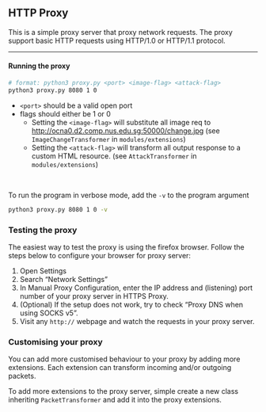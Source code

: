 ## HTTP Proxy
This is a simple proxy server that proxy network requests. The proxy support basic HTTP requests using HTTP/1.0 or HTTP/1.1 protocol.

---

#### Running the proxy
```sh
# format: python3 proxy.py <port> <image-flag> <attack-flag>
python3 proxy.py 8080 1 0
```
* `<port>` should be a valid open port
* flags should either be 1 or 0
  * Setting the `<image-flag>` will substitute all image req to http://ocna0.d2.comp.nus.edu.sg:50000/change.jpg (see `ImageChangeTransformer` in `modules/extensions`)
  * Setting the `<attack-flag>` will transform all output response to a custom HTML resource. (see `AttackTransformer` in `modules/extensions`)

<br/>

To run the program in verbose mode, add the `-v` to the program argument
```sh
python3 proxy.py 8080 1 0 -v
```


### Testing the proxy
The easiest way to test the proxy is using the firefox browser. Follow the steps below to configure your browser for proxy server:
1. Open Settings
2. Search “Network Settings”
3. In Manual Proxy Configuration, enter the IP address and (listening) port number of your proxy server in HTTPS Proxy.
4. (Optional) If the setup does not work, try to check “Proxy DNS when using SOCKS v5”.
5. Visit any `http://` webpage and watch the requests in your proxy server.


### Customising your proxy

You can add more customised behaviour to your proxy by adding more extensions. Each extension can transform incoming and/or outgoing packets.

To add more extensions to the proxy server, simple create a new class inheriting `PacketTransformer` and add it into the proxy extensions.
